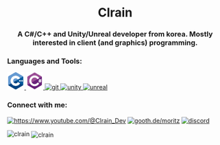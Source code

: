 <h1 align="center">Clrain</h1>
<h3 align="center">A C#/C++ and Unity/Unreal developer from korea. Mostly interested in client (and graphics) programming.</h3>

<h3 align="left">Languages and Tools:</h3>
<p align="left"> <a href="https://www.w3schools.com/cpp/" target="_blank" rel="noreferrer"> <img src="https://raw.githubusercontent.com/devicons/devicon/master/icons/cplusplus/cplusplus-original.svg" alt="cplusplus" width="40" height="40"/> </a> <a href="https://www.w3schools.com/cs/" target="_blank" rel="noreferrer"> <img src="https://raw.githubusercontent.com/devicons/devicon/master/icons/csharp/csharp-original.svg" alt="csharp" width="40" height="40"/> </a> <a href="https://git-scm.com/" target="_blank" rel="noreferrer"> <img src="https://www.vectorlogo.zone/logos/git-scm/git-scm-icon.svg" alt="git" width="40" height="40"/> </a> <a href="https://unity.com/" target="_blank" rel="noreferrer"> <img src="https://www.vectorlogo.zone/logos/unity3d/unity3d-icon.svg" alt="unity" width="40" height="40"/> </a> <a href="https://unrealengine.com/" target="_blank" rel="noreferrer"> <img src="https://raw.githubusercontent.com/kenangundogan/fontisto/036b7eca71aab1bef8e6a0518f7329f13ed62f6b/icons/svg/brand/unreal-engine.svg" alt="unreal" width="40" height="40"/> </a> </p>


<h3 align="left">Connect with me:</h3>
<p align="left">
<a href="https://www.youtube.com/@Clrain_Dev" target="blank"><img align="center" src="https://raw.githubusercontent.com/rahuldkjain/github-profile-readme-generator/master/src/images/icons/Social/youtube.svg" alt="https://www.youtube.com/@Clrain_Dev" height="35" /></a>
<a href="https://github.com/jinhyeonseo01" target="blank"><img align="center" src="github" alt="gooth.de/moritz" height="35" /></a>
  <a href="https://discord.com/invite/yY7325knNJ" target="blank"><img align="center" src="https://cdn.prod.website-files.com/6257adef93867e50d84d30e2/636e0a69f118df70ad7828d4_icon_clyde_blurple_RGB.svg" alt="discord" height="35" /></a>
</p>

<p><img align="left" src="https://github-readme-stats.vercel.app/api?username=jinhyeonseo01&count_private=true&show_icons=true" alt="clrain" /></p>
<p>&nbsp;<img align="center" src="https://github-readme-stats.vercel.app/api/top-langs/?username=jinhyeonseo01&layout=compact" alt="clrain" /></p>